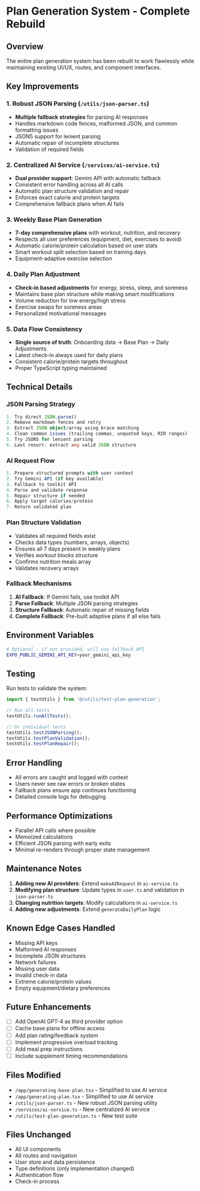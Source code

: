 # Plan Generation System - Complete Rebuild

## Overview
The entire plan generation system has been rebuilt to work flawlessly while maintaining existing UI/UX, routes, and component interfaces.

## Key Improvements

### 1. Robust JSON Parsing (`/utils/json-parser.ts`)
- **Multiple fallback strategies** for parsing AI responses
- Handles markdown code fences, malformed JSON, and common formatting issues
- JSON5 support for lenient parsing
- Automatic repair of incomplete structures
- Validation of required fields

### 2. Centralized AI Service (`/services/ai-service.ts`)
- **Dual provider support**: Gemini API with automatic fallback
- Consistent error handling across all AI calls
- Automatic plan structure validation and repair
- Enforces exact calorie and protein targets
- Comprehensive fallback plans when AI fails

### 3. Weekly Base Plan Generation
- **7-day comprehensive plans** with workout, nutrition, and recovery
- Respects all user preferences (equipment, diet, exercises to avoid)
- Automatic calorie/protein calculation based on user stats
- Smart workout split selection based on training days
- Equipment-adaptive exercise selection

### 4. Daily Plan Adjustment
- **Check-in based adjustments** for energy, stress, sleep, and soreness
- Maintains base plan structure while making smart modifications
- Volume reduction for low energy/high stress
- Exercise swaps for soreness areas
- Personalized motivational messages

### 5. Data Flow Consistency
- **Single source of truth**: Onboarding data → Base Plan → Daily Adjustments
- Latest check-in always used for daily plans
- Consistent calorie/protein targets throughout
- Proper TypeScript typing maintained

## Technical Details

### JSON Parsing Strategy
```typescript
1. Try direct JSON.parse()
2. Remove markdown fences and retry
3. Extract JSON object/array using brace matching
4. Clean common issues (trailing commas, unquoted keys, RIR ranges)
5. Try JSON5 for lenient parsing
6. Last resort: extract any valid JSON structure
```

### AI Request Flow
```typescript
1. Prepare structured prompts with user context
2. Try Gemini API (if key available)
3. Fallback to toolkit API
4. Parse and validate response
5. Repair structure if needed
6. Apply target calories/protein
7. Return validated plan
```

### Plan Structure Validation
- Validates all required fields exist
- Checks data types (numbers, arrays, objects)
- Ensures all 7 days present in weekly plans
- Verifies workout blocks structure
- Confirms nutrition meals array
- Validates recovery arrays

### Fallback Mechanisms
1. **AI Fallback**: If Gemini fails, use toolkit API
2. **Parse Fallback**: Multiple JSON parsing strategies
3. **Structure Fallback**: Automatic repair of missing fields
4. **Complete Fallback**: Pre-built adaptive plans if all else fails

## Environment Variables
```bash
# Optional - if not provided, will use fallback API
EXPO_PUBLIC_GEMINI_API_KEY=your_gemini_api_key
```

## Testing
Run tests to validate the system:
```typescript
import { testUtils } from '@/utils/test-plan-generation';

// Run all tests
testUtils.runAllTests();

// Or individual tests
testUtils.testJSONParsing();
testUtils.testPlanValidation();
testUtils.testPlanRepair();
```

## Error Handling
- All errors are caught and logged with context
- Users never see raw errors or broken states
- Fallback plans ensure app continues functioning
- Detailed console logs for debugging

## Performance Optimizations
- Parallel API calls where possible
- Memoized calculations
- Efficient JSON parsing with early exits
- Minimal re-renders through proper state management

## Maintenance Notes
1. **Adding new AI providers**: Extend `makeAIRequest` in `ai-service.ts`
2. **Modifying plan structure**: Update types in `user.ts` and validation in `json-parser.ts`
3. **Changing nutrition targets**: Modify calculations in `ai-service.ts`
4. **Adding new adjustments**: Extend `generateDailyPlan` logic

## Known Edge Cases Handled
- Missing API keys
- Malformed AI responses
- Incomplete JSON structures
- Network failures
- Missing user data
- Invalid check-in data
- Extreme calorie/protein values
- Empty equipment/dietary preferences

## Future Enhancements
- [ ] Add OpenAI GPT-4 as third provider option
- [ ] Cache base plans for offline access
- [ ] Add plan rating/feedback system
- [ ] Implement progressive overload tracking
- [ ] Add meal prep instructions
- [ ] Include supplement timing recommendations

## Files Modified
- `/app/generating-base-plan.tsx` - Simplified to use AI service
- `/app/generating-plan.tsx` - Simplified to use AI service
- `/utils/json-parser.ts` - New robust JSON parsing utility
- `/services/ai-service.ts` - New centralized AI service
- `/utils/test-plan-generation.ts` - New test suite

## Files Unchanged
- All UI components
- All routes and navigation
- User store and data persistence
- Type definitions (only implementation changed)
- Authentication flow
- Check-in process



